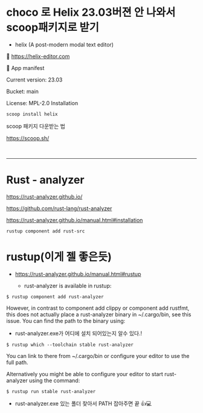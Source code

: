 # choco 로  Helix 23.03버젼 안 나와서 scoop패키지로 받기

- helix (A post-modern modal text editor)

🔗 https://helix-editor.com

📜 App manifest

Current version: 23.03

Bucket: main

License: MPL-2.0
Installation

```
scoop install helix
```

scoop 패키지 다운받는 법

https://scoop.sh/

<br>

<hr>

# Rust - analyzer


https://rust-analyzer.github.io/

https://github.com/rust-lang/rust-analyzer

https://rust-analyzer.github.io/manual.html#installation

```
rustup component add rust-src
```

# rustup(이게 젤 좋은듯)

- https://rust-analyzer.github.io/manual.html#rustup

  - rust-analyzer is available in rustup:

```
$ rustup component add rust-analyzer
```

However, in contrast to component add clippy or component add rustfmt, this does not actually place a rust-analyzer binary in ~/.cargo/bin, see this issue. You can find the path to the binary using:

- rust-analyzer.exe가 어디에 설치 되어있는지 알수 있다.!

```
$ rustup which --toolchain stable rust-analyzer
```

You can link to there from ~/.cargo/bin or configure your editor to use the full path.

Alternatively you might be able to configure your editor to start rust-analyzer using the command:


```
$ rustup run stable rust-analyzer
```

  -  rust-analyzer.exe 있는 폴더 찾아서 PATH 잡아주면 끝 👍💻
